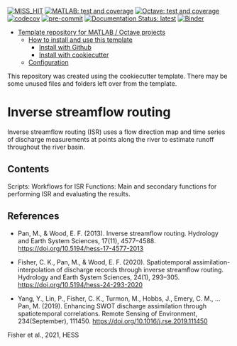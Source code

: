<!--
When you have set up your repo you may need to change those badges
-->

[![MISS_HIT](https://github.com/Remi-Gau/template_matlab_analysis/actions/workflows/miss_hit.yml/badge.svg?branch=main)](https://github.com/Remi-Gau/template_matlab_analysis/actions/workflows/miss_hit.yml)
[![MATLAB: test and coverage](https://github.com/Remi-Gau/template_matlab_analysis/actions/workflows/matlab_test_and_coverage.yaml/badge.svg)](https://github.com/Remi-Gau/template_matlab_analysis/actions/workflows/matlab_test_and_coverage.yaml)
[![Octave: test and coverage](https://github.com/Remi-Gau/template_matlab_analysis/actions/workflows/octave_test_and_coverage.yml/badge.svg?branch=main)](https://github.com/Remi-Gau/template_matlab_analysis/actions/workflows/octave_test_and_coverage.yml)
[![codecov](https://codecov.io/gh/Remi-Gau/template_matlab_analysis/branch/master/graph/badge.svg?token=aFXb7WSAsm)](https://codecov.io/gh/Remi-Gau/template_matlab_analysis)
[![pre-commit](https://img.shields.io/badge/pre--commit-enabled-brightgreen?logo=pre-commit&logoColor=white)](https://github.com/pre-commit/pre-commit)
[![Documentation Status: latest](https://readthedocs.org/projects/template_matlab_analysis/badge/?version=latest)](https://template_matlab_analysis.readthedocs.io/en/latest/?badge=latest)
[![Binder](https://mybinder.org/badge_logo.svg)](https://mybinder.org/v2/gh/Remi-Gau/template_matlab_analysis/main)

- [Template repository for MATLAB / Octave projects](#template-repository-for-matlab--octave-projects)
   - [How to install and use this template](#how-to-install-and-use-this-template)
      - [Install with Github](#install-with-github)
      - [Install with cookiecutter](#install-with-cookiecutter)
   - [Configuration](#configuration)

This repository was created using the cookiecutter template. There may be some unused files and folders left over from the template.

# Inverse streamflow routing

Inverse streamflow routing (ISR) uses a flow direction map and time series of discharge measurements at points along the river to estimate runoff throughout the river basin.

## Contents

Scripts: Workflows for ISR
Functions: Main and secondary functions for performing ISR and evaluating the results.

## References
* Pan, M., & Wood, E. F. (2013). Inverse streamflow routing. Hydrology and Earth System Sciences, 17(11), 4577–4588. https://doi.org/10.5194/hess-17-4577-2013

* Fisher, C. K., Pan, M., & Wood, E. F. (2020). Spatiotemporal assimilation-interpolation of discharge records through inverse streamflow routing. Hydrology and Earth System Sciences, 24(1), 293–305. https://doi.org/10.5194/hess-24-293-2020

* Yang, Y., Lin, P., Fisher, C. K., Turmon, M., Hobbs, J., Emery, C. M., … Pan, M. (2019). Enhancing SWOT discharge assimilation through spatiotemporal correlations. Remote Sensing of Environment, 234(September), 111450. https://doi.org/10.1016/j.rse.2019.111450

Fisher et al., 2021, HESS
